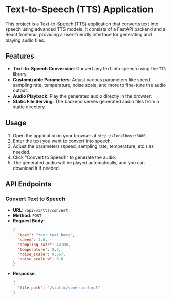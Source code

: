 # Text-to-Speech (TTS) Application

This project is a Text-to-Speech (TTS) application that converts text into speech using advanced TTS models. It consists of a FastAPI backend and a React frontend, providing a user-friendly interface for generating and playing audio files.

## Features

- **Text-to-Speech Conversion**: Convert any text into speech using the `TTS` library.
- **Customizable Parameters**: Adjust various parameters like speed, sampling rate, temperature, noise scale, and more to fine-tune the audio output.
- **Audio Playback**: Play the generated audio directly in the browser.
- **Static File Serving**: The backend serves generated audio files from a static directory.





## Usage

1. Open the application in your browser at `http://localhost:3000`.
2. Enter the text you want to convert into speech.
3. Adjust the parameters (speed, sampling rate, temperature, etc.) as needed.
4. Click "Convert to Speech" to generate the audio.
5. The generated audio will be played automatically, and you can download it if needed.

## API Endpoints

### Convert Text to Speech

- **URL**: `/api/v1/tts/convert`
- **Method**: `POST`
- **Request Body**:
  ```json
  {
    "text": "Your text here",
    "speed": 1.0,
    "sampling_rate": 44100,
    "temperature": 0.7,
    "noise_scale": 0.667,
    "noise_scale_w": 0.8
  }
  ```
- **Response**:
  ```json
  {
    "file_path": "/static/some-uuid.mp3"
  }
  ```

